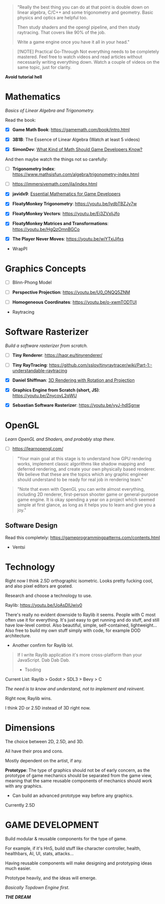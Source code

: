> "Really the best thing you can do at that point is double down on linear algebra, C/C++ and some trigonometry and geometry. Basic physics and optics are helpful too.
>
> Then study shaders and the opengl pipeline, and then study raytracing. That covers like 90% of the job.
>
> Write a game engine once you have it all in your head."

> [!NOTE] Practical Go-Through
> Not everything needs to be completely mastered.
> Feel free to watch videos and read articles without necessarily writing everything down.
> Watch a couple of videos on the same topic, just for clarity.

**Avoid tutorial hell**

# Mathematics

_Basics of Linear Algebra and Trigonometry._

Read the book:

- [x] **Game Math Book**: https://gamemath.com/book/intro.html

- [x] **3B1B**: The Essence of Linear Algebra (Watch at least 5 videos)

- [x] **SimonDev**: [What Kind of Math Should Game Developers Know?](https://youtu.be/eRVRioN4GwA)

And then maybe watch the things not so carefully:

- [ ] **Trigonometry Index**: https://www.mathsisfun.com/algebra/trigonometry-index.html

- [ ] https://immersivemath.com/ila/index.html

- [x] **javidx9**: [Essential Mathematics for Game Developers](https://youtu.be/DPfxjQ6sqrc)

- [x] **FloatyMonkey Trigonometry**: https://youtu.be/IydbTBZJy7w
- [x] **FloatyMonkey Vectors**: https://youtu.be/Ej3ZVxljJfo
- [x] **FloatyMonkey Matrices and Transformations**: https://youtu.be/HgQzOmnBGCo

- [x] **The Player Never Moves**: https://youtu.be/wiYTxjJjfxs

- WrapPI

# Graphics Concepts

- [ ] Blinn-Phong Model

- [ ] **Perspective Projection**: https://youtu.be/U0_ONQQ5ZNM

- [ ] **Homogeneous Coordinates**: https://youtu.be/o-xwmTODTUI

- Raytracing

# Software Rasterizer

_Build a software rasterizer from scratch._

- [ ] **Tiny Renderer**: https://haqr.eu/tinyrenderer/
- [ ] **Tiny RayTracing**: https://github.com/ssloy/tinyraytracer/wiki/Part-1:-understandable-raytracing

- [x] **Daniel Shiffman**: [3D Rendering with Rotation and Projection](https://youtu.be/p4Iz0XJY-Qk)

- [x] **Graphics Engine from Scratch (short, JS)**: https://youtu.be/ZnycovL2qWU

- [x] **Sebastian Software Rasterizer**: https://youtu.be/yyJ-hdISgnw

# OpenGL

_Learn OpenGL and Shaders, and probably stop there._

- [ ] https://learnopengl.com/

> "Your main goal at this stage is to understand how GPU rendering works, implement classic algorithms like shadow mapping and deferred rendering, and create your own physically based renderer. We believe that these are the topics which any graphic engineer should understand to be ready for real job in rendering team."

> "Note that even with OpenGL you can write almost everything, including 2D renderer, first-person shooter game or general-purpose game engine. It is okay spending a year on a project which seemed simple at first glance, as long as it helps you to learn and give you a joy."

## Software Design

Read this completely: https://gameprogrammingpatterns.com/contents.html

- Ventsi

# Technology

Right now I think 2.5D orthographic isometric. Looks pretty fucking cool, and also pixel editors are goated.

Research and choose a technology to use.

Raylib: https://youtu.be/UoAsDlUwjy0

There's really no evident downside to Raylib it seems.
People with C most often use it for everything.
It's just easy to get running and do stuff, and still have low-level control.
Also beautiful, simple, self-contained, lightweight...
Also free to build my own stuff simply with code, for example DOD architecture.

- Another confirm for Raylib lol.

> If I write Raylib application it's more cross-platform than your JavaScript. Dab Dab Dab.
> - Tsoding

Current List: Raylib > Godot > SDL3 > Bevy > C

_The need is to know and understand, not to implement and reinvent._

Right now, Raylib wins.

I think 2D or 2.5D instead of 3D right now.

# Dimensions

The choice between 2D, 2.5D, and 3D.

All have their pros and cons.

Mostly dependent on the artist, if any.

**Prototype**: The type of graphics should not be of early concern, as the prototype of game mechanics should be separated from the game view, meaning that the same reusable components of mechanics should work with any graphics.

- Can build an advanced prototype way before any graphics.

Currently 2.5D

# GAME DEVELOPMENT

Build modular & reusable components for the type of game.

For example, if it's HnS, build stuff like character controller, health, healthbars, AI, UI, stats, attacks...

Having reusable components will make designing and prototyping ideas much easier.

Prototype heavily, and the ideas will emerge.

_Basically Topdown Engine first._

_**THE DREAM**_
